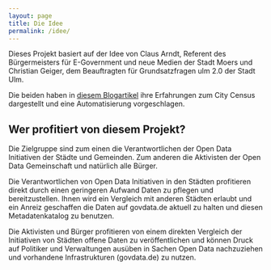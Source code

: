 ```yaml
---
layout: page
title: Die Idee
permalink: /idee/
---
```

Dieses Projekt basiert auf der Idee von Claus Arndt, Referent des Bürgermeisters für E-Government und neue Medien der Stadt Moers und Christian Geiger, dem Beauftragten für Grundsatzfragen ulm 2.0 der Stadt Ulm. 

Die beiden haben in [diesem Blogartikel](https://okfn.de/blog/2014/05/erfahrungen-city-census/) ihre Erfahrungen zum City Census dargestellt und eine Automatisierung vorgeschlagen. 

## Wer profitiert von diesem Projekt?

Die Zielgruppe sind zum einen die Verantwortlichen der Open Data Initiativen der Städte und Gemeinden. Zum anderen die Aktivisten der Open Data Gemeinschaft und natürlich alle Bürger.

Die Verantwortlichen von Open Data Initiativen in den Städten profitieren direkt durch einen geringeren Aufwand Daten zu pflegen und bereitzustellen. Ihnen wird ein Vergleich mit anderen Städten erlaubt und ein Anreiz geschaffen die Daten auf govdata.de aktuell zu halten und diesen Metadatenkatalog zu benutzen. 

Die Aktivisten und Bürger profitieren von einem direkten Vergleich der Initiativen von Städten offene Daten zu veröffentlichen und können Druck auf Politiker und Verwaltungen ausüben in Sachen Open Data nachzuziehen und vorhandene Infrastrukturen (govdata.de) zu nutzen.

